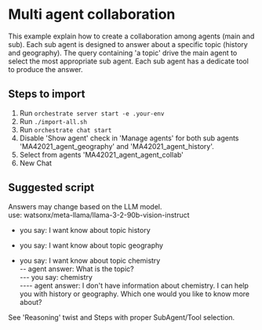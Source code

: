 # Multi agent collaboration
This example explain how to create a collaboration among agents (main and sub).
Each sub agent is designed to answer about a specific topic (history and geography).
The query containing 'a topic' drive the main agent to select the most appropriate sub agent.
Each sub agent has a dedicate tool to produce the answer.

## Steps to import
1. Run `orchestrate server start -e .your-env`
2. Run `./import-all.sh`
3. Run `orchestrate chat start`
4. Disable 'Show agent' check in 'Manage agents' for both sub agents 'MA42021_agent_geography' and 'MA42021_agent_history'.
4. Select from agents 'MA42021_agent_agent_collab'
5. New Chat

## Suggested script
Answers may change based on the LLM model.<br>
use: watsonx/meta-llama/llama-3-2-90b-vision-instruct

- you say: I want know about topic history<br>

- you say: I want know about topic geography<br>

- you say: I want know about topic chemistry<br>
-- agent answer: What is the topic?<br>
--- you say: chemistry<br>
---- agent answer: I don't have information about chemistry. I can help you with history or geography. Which one would you like to know more about?


See 'Reasoning' twist and Steps with proper SubAgent/Tool selection.